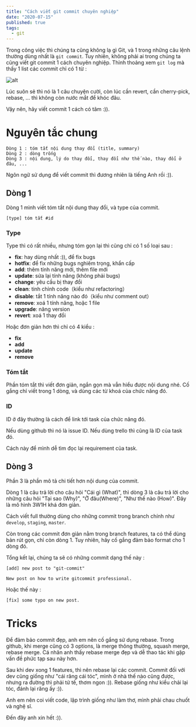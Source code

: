 ```yaml
---
title: "Cách viết git commit chuyên nghiệp"
date: "2020-07-15"
published: true
tags:
  - git
---
```


Trong công việc thì chúng ta cũng không lạ gì Git, và 1 trong những câu lệnh thường dùng nhất là `git commit`. Tuy nhiên, không phải ai trong chúng ta cũng viết git commit 1 cách chuyên nghiệp. Thỉnh thoảng xem `git log` mà thấy 1 list các commit chỉ có 1 từ : 

![alt](https://blog.cpanel.com/wp-content/uploads/2018/06/image2018-3-14_13-49-23.png)

Lúc suôn sẻ thì nó là 1 câu chuyện cười, còn lúc cần revert, cần cherry-pick, rebase, ... thì không còn nước mắt để khóc đâu. 

Vậy nên, hãy viết commit 1 cách có tâm :)). 

# Nguyên tắc chung

```
Dòng 1 : tóm tắt nội dung thay đổi (title, summary)
Dòng 2 : dòng trống
Dòng 3 : nội dung, lý do thay đổi, thay đổi như thế nào, thay đổi ở đâu, ...
```

Ngôn ngữ sử dụng để viết commit thì đương nhiên là tiếng Anh rồi :)). 

## Dòng 1
Dòng 1 mình viết tóm tắt nội dung thay đổi, và type của commit. 
```
[type] tóm tắt #id
```

### Type
Type thì có rất nhiều, nhưng tóm gọn lại thì cũng chỉ có 1 số loại sau : 
- **fix**: hay dùng nhất :)), để fix bugs 
- **hotfix**: để fix những bugs nghiêm trọng, khẩn cấp
- **add**: thêm tính năng mới, thêm file mới
- **update**: sửa lại tính năng (không phải bugs)
- **change**: yêu cầu bị thay đổi
- **clean**: tinh chỉnh code（kiểu như refactoring）
- **disable**: tắt 1 tính năng nào đó（kiểu như comment out）
- **remove**: xoá 1 tính năng, hoặc 1 file
- **upgrade**: nâng version 
- **revert**: xoá 1 thay đổi 

Hoặc đơn giản hơn thì chỉ có 4 kiểu : 

- **fix**
- **add**
- **update**
- **remove**

### Tóm tắt
Phần tóm tắt thì viết đơn giản, ngắn gọn mà vẫn hiểu được nội dung nhé. 
Cố gắng chỉ viết trong 1 dòng, và dùng các từ khoá của chức năng đó. 

### ID
ID ở đây thường là cách để link tới task của chức năng đó. 

Nếu dùng github thì nó là issue ID. Nếu dùng trello thì cũng là ID của task đó. 

Cách này để mình dễ tìm đọc lại requirement của task. 

## Dòng 3
Phần 3 là phần mô tả chi tiết hơn nội dung của commit. 

Dòng 1 là câu trả lời cho câu hỏi "Cái gì (What)", thì dòng 3 là câu trả lời cho những câu hỏi "Tại sao (Why)", "Ở đâu(Where)", "Như thế nào (How)". Đây là mô hình 3W1H khá đơn giản. 

Cách viết full thường dùng cho những commit trong branch chính như `develop`, `staging`, `master`. 

Còn trong các commit đơn giản nằm trong branch features, ta có thể dùng bản rút gọn, chỉ còn dòng 1. Tuy nhiên, hãy cố gắng đảm bảo format cho 1 dòng đó. 

Tổng kết lại, chúng ta sẽ có những commit dạng thế này : 
```
[add] new post to "git-commit"

New post on how to write gitcommit professional.
```

Hoặc thế này : 
```
[fix] some typo on new post.
```

# Tricks
Để đảm bảo commit đẹp, anh em nên cố gắng sử dụng rebase. Trong github, khi merge cũng có 3 options, là merge thông thường, squash merge, rebase merge. Cá nhân anh thấy rebase merge đẹp và dễ thao tác khi gặp vấn đề phức tạp sau này hơn. 

Sau khi dev xong 1 features, thì nên rebase lại các commit. Commit đối với dev cũng giống như "cái răng cái tóc", mình ở nhà thế nào cũng được, nhưng ra đường thì phải tử tế, thơm ngon :)). Rebase giống như kiểu chải lại tóc, đánh lại răng ấy :)). 

Anh em nên coi viết code, lập trình giống như làm thơ, mình phải chau chuốt và nghệ sĩ. 

Đến đây anh xin hết :)). 

